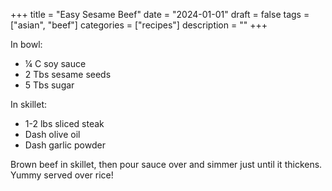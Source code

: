﻿+++
title = "Easy Sesame Beef"
date = "2024-01-01"
draft = false
tags = ["asian", "beef"]
categories = ["recipes"]
description = ""
+++

In bowl: 

* ¼ C soy sauce
* 2 Tbs sesame seeds
* 5 Tbs sugar

In skillet: 

* 1-2 lbs sliced steak
* Dash olive oil
* Dash garlic powder

Brown beef in skillet, then pour sauce over and simmer just until it thickens. Yummy served over rice!